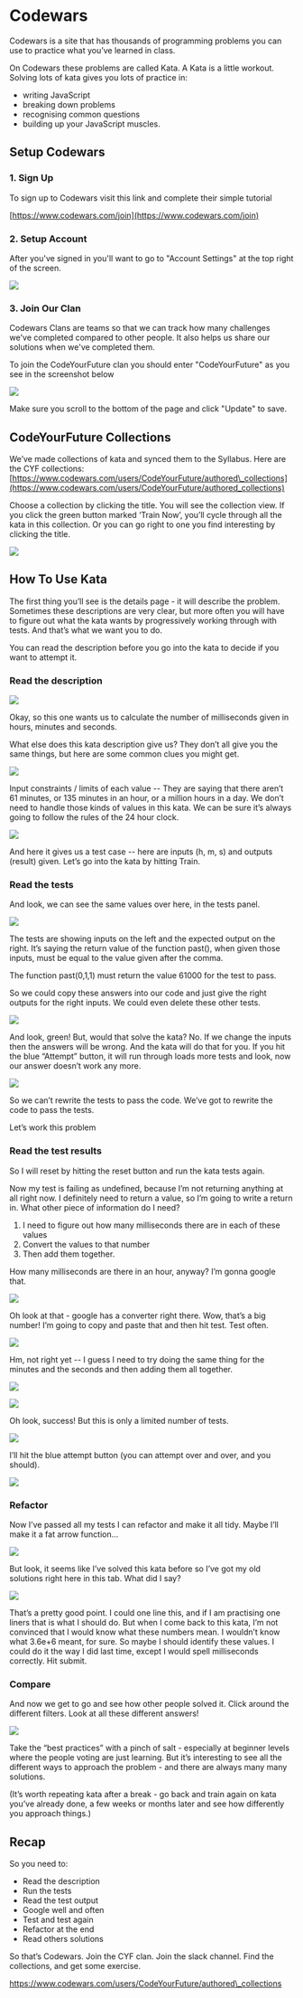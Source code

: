 # Codewars

Codewars is a site that has thousands of programming problems you can use to practice what you’ve learned in class.

On Codewars these problems are called Kata. A Kata is a little workout. Solving lots of kata gives you lots of practice in:

* writing JavaScript
* breaking down problems
* recognising common questions
* building up your JavaScript muscles.

## Setup Codewars

### 1. Sign Up

To sign up to Codewars visit this link and complete their simple tutorial

[https://www.codewars.com/join](https://www.codewars.com/join)

### 2. Setup Account

After you've signed in you'll want to go to "Account Settings" at the top right of the screen. 

![](../../.gitbook/assets/image%20%282%29.png)

### 3. Join Our Clan

Codewars Clans are teams so that we can track how many challenges we've completed compared to other people. It also helps us share our solutions when we've completed them. 

To join the CodeYourFuture clan you should enter "CodeYourFuture" as you see in the screenshot below

![](../../.gitbook/assets/image%20%283%29.png)

Make sure you scroll to the bottom of the page and click "Update" to save.

## CodeYourFuture Collections

We’ve made collections of kata and synced them to the Syllabus. Here are the CYF collections: [https://www.codewars.com/users/CodeYourFuture/authored\_collections](https://www.codewars.com/users/CodeYourFuture/authored_collections)

Choose a collection by clicking the title. You will see the collection view. If you click the green button marked ‘Train Now’, you’ll cycle through all the kata in this collection. Or you can go right to one you find interesting by clicking the title.

![](https://lh5.googleusercontent.com/gXMA6mT6aUjcJ1Ma6sQZOOWjAT9yVbq1woKfqr8gIBa5FQ1IqovN-zqbYeuOuCy_4iKue7ldwB57fbL7V-vjRw6S4BDgx2ZjZaBAg1dU2UBcYbynT4vLYkP3WaLTDfK3mm-GsU57)

## How To Use Kata

The first thing you’ll see is the details page - it will describe the problem. Sometimes these descriptions are very clear, but more often you will have to figure out what the kata wants by progressively working through with tests. And that’s what we want you to do. 

You can read the description before you go into the kata to decide if you want to attempt it. 

### **Read the description**

![](https://lh5.googleusercontent.com/3MLG8PLGw5MB6COJUEQ5eAOpIEV-4pS62EHduDP89kUqLOVsx5YIftBC6k7-lGrDJlkfkoJAE3euTDSHz2zY7snlYI3SJY32hwURKAaLMNyZK2r-wbkt9QA1rtTT9wwuzbjcw7kF)

Okay, so this one wants us to calculate the number of milliseconds given in hours, minutes and seconds.

What else does this kata description give us? They don’t all give you the same things, but here are some common clues you might get.

![](https://lh4.googleusercontent.com/NesGsI-ZBB67N8XHU24U3VdHaRdHItCbfDPY1xNdGTYbCvQg1mFUHp_aauzdXnJV1HI_7r_zUODgSP8-gCdtNfyimReqeaSaoI5_Uqy6d5WlcIHw9juJ0JTIurt0Xvhyo9kDmXh6)

Input constraints / limits of each value -- They are saying that there aren’t 61 minutes, or 135 minutes in an hour, or a million hours in a day. We don’t need to handle those kinds of values in this kata. We can be sure it’s always going to follow the rules of the 24 hour clock.

![](https://lh6.googleusercontent.com/re-3U15uquZk65F_QliOIqG0PAIG6WDBu_rE-YF5IoZinTfcjVRBaOv6zthK6qvnJ_IJaETvcOE8lxl0Sgk5C-8RF9mNYxII__pjNeUUwGyKJe4MSJgkUk0KbDphhv1urWt7EaCr)

And here it gives us a test case -- here are inputs \(h, m, s\) and outputs \(result\) given. Let’s go into the kata by hitting Train.

### **Read the tests**

And  look, we can see the same values over here, in the tests panel. 

![](https://lh3.googleusercontent.com/eExx2-au1LgE43ntkF3OUVU0S_olXLZWcsdRv0KAcbNChgIZohehGKOJTP-My-YfeZ20U6h5jpkP3a2ISZdLyjSzioN5rbebl7xOQHaUhfYUs3joT38DWSoPpDWVR0PZLKf4ngCO)

The tests are showing inputs on the left and the expected output on the right. It’s saying the return value of the function past\(\), when given those inputs, must be equal to the value given after the comma.

The function past\(0,1,1\) must return the value 61000 for the test to pass.

So we could copy these answers into our code and just give the right outputs for the right inputs. We could even delete these other tests.   


![](https://lh6.googleusercontent.com/s_YM5EyQIBP1glKG9vszdK_55RZN9ukTDb3CbzCsMPYbsI8sWI-mzKK6ab2W3NYGVqH_MROQ3x-xHl4RIN6eftkBdep7a2fbt8hWMeQp0loWlNmz-rnBXJ9_A3aDCzPye-jkqaju)

And look, green! But, would that solve the kata? No. If we change the inputs then the answers will be wrong. And the kata will do that for you. If you hit the blue “Attempt” button, it will run through loads more tests and look, now our answer doesn’t work any more. 

![](https://lh5.googleusercontent.com/FhtDmTYdbYuwOz2SuhdtCrDuFP-RmUG0pAAx5OxOlmnHYyxJ2nFAxmhfpGn6mbgedyFfcO4O6bWolioJ9HFTXwgyWu2zHZV9LJ-3hAsNyOnKdvu3jN-004zQzWtWDzTaLKXnwyFL)

So we can’t rewrite the tests to pass the code. We’ve got to rewrite the code to pass the tests.

Let’s work this problem

### **Read the test results**

So I will reset by hitting the reset button and run the kata tests again.

Now my test is failing as undefined, because I’m not returning anything at all right now. I definitely need to return a value, so I’m going to write a return in.  What other piece of information do I need?

1. I need to figure out how many milliseconds there are in each of these values
2. Convert the values to that number
3. Then add them together. 

How many milliseconds are there in an hour, anyway? I’m gonna google that.  


![](https://lh6.googleusercontent.com/Nto7oAm5psoZupQrQGzR0ZSbB4PYccr_drMeab9_WEtI9_rAxEjZuFuG8Yk_30qUX3lfG5f9H36wxQsQoRNBC6JBLLgdR-mf2-rDTl_iyNOpOPCKw_eeuOvkzbc4BWXGdokBSuhk)

Oh look at that - google has a converter right there. Wow, that’s a big number! I’m going to copy and paste that and then hit test. Test often.  


![](https://lh6.googleusercontent.com/lVWkyoBHfLJFQt_mnhH3-9C1M3ukhlS_LGZXuzYHDtxiH3fcTrINBm5k6canJYtJqHtAlUeWvaXX6D0RIXsCRq_Mu1l9wOVFEhsxBSjSCL7LyC5Zl9-OLV8-CiWAK2yV5b6WPN4H)

Hm, not right yet -- I guess I need to try doing the same thing for the minutes and the seconds and then adding them all together.   


![](https://lh3.googleusercontent.com/3sohLqEZR1MGu8Y2JFpawUt4x4w6CIYnCOdvTGTnc0EXZUl3vXBW8smrFkl_XBgZw29HetY2dGQuqG_ZC696h2RcfTQ_9lkGGBCH3tqAzEeXZC8zpBkqyEORkD0esjJzGyX6kjgu)

![](https://lh3.googleusercontent.com/91Xf1wxchC6Je2VS472VBwMCRiE8sCyH3RF1-fL6qw2sLlGFonQemRf35nHTE3ocTUTmvySsoZSzXiacJaJ4wvMFjXwYm17MLMMI9DLsXpEAq0kvhArBudqfxmthuHrGHoj3VVdJ)

Oh look, success! But this is only a limited number of tests.   


![](https://lh5.googleusercontent.com/KCdiJh1Qx9jI1bbSjE5OCGMBsZfuxo3jgp5IkJCKZsEKHAMpizTfbrk63TqQxrxkFW7smcz7tMpwme4lVxqY0PQa9J2kz2yT9ldSLEII7UbNYumN9qpa3dgv1MkG8iWeXW35rcxH)

I’ll hit the blue attempt button \(you can attempt over and over, and you should\).

![](https://lh4.googleusercontent.com/2tmUkuIfjJZXedur-8BYB_8BVZmHqWNJMCUVbTBQp71zRsGNWDfee4ovsH1Z8m4H326graTbJev-NDHyB56HmaLeSfFmiUlHxXHSbz91BrXQ1AgGp3Wa9HSOEK1PUDgbETl22mgq)

### **Refactor**

Now I’ve passed all my tests I can refactor and make it all tidy. Maybe I’ll make it a fat arrow function… 

![](https://lh5.googleusercontent.com/GWYcCKp-2Ybtp5y2aIprRm2qcH00FlYwXKf4NaF9Di88IA7mU50BRCsr2Xh8y8J_Ar-yaQyZwV7OXEpu1C2DrhW4pzGwjqJYOK2EGnf91xrziEzbe-38JgKZurHhrTNNq866-0IG)

But look, it seems like I’ve solved this kata before so I’ve got my old solutions right here in this tab. What did I say?  


![](https://lh6.googleusercontent.com/QA4fyWc0rAtsast5NVzMfKuf1bF8XxaXaUhc34H4_rD5GLIvovmSvfCkqQxruhZAjCzrMU_pWFBy0pYLTqEXa50GIjfJNeM1yFpmJkY5pSjBT4UIVkcfTaEAcCWRhtd_nYc2sI7J)

That’s a pretty good point.  I could one line this, and if I am practising one liners that is what I should do. But when I come back to this kata, I’m not convinced that I would know what these numbers mean. I wouldn’t know what 3.6e+6 meant, for sure. So maybe I should identify these values. I could do it the way I did last time, except I would spell milliseconds correctly. Hit submit.

### **Compare**

And now we get to go and see how other people solved it. Click around the different filters. Look at all these different answers!   


![](https://lh3.googleusercontent.com/4bBGC3jaZJxw1Bk2LjQzBdEea_XZq3bNvH5oLJpSPPMR2aUfQnBPEjVDUMAYiPUP2MueiC46TRhd3jFXoSq16nVDDr16SjiGBg5-PdZH7t7a8za0Y7Bq64C_VYQJiBW04cIQxor-)

Take the “best practices” with a pinch of salt - especially at beginner levels where the people voting are just learning. But it’s interesting to see all the different ways to approach the problem - and there are always many many solutions.   


\(It’s worth repeating kata after a break - go back and train again on kata you’ve already done, a few weeks or months later and see how differently you approach things.\)  


## Recap

So you need to:  


* Read the description
* Run the tests
* Read the test output
* Google well and often
* Test and test again
* Refactor at the end
* Read others solutions

So that’s Codewars. Join the CYF clan. Join the slack channel. Find the collections, and get some exercise.  


https://www.codewars.com/users/CodeYourFuture/authored\_collections  
  
  


